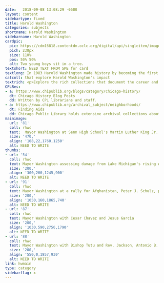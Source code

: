 ```yaml
---
date:   2018-09-08 13:08:29 -0500
layout: content
sidebartype: fixed
title: Harold Washington
categories: subjects
shortname: Harold Washington
sidebarname: Harold Washington
cardpic:
  pic: https://cdm16818.contentdm.oclc.org/digital/api/singleitem/image/cfc/138/default.jpg
  pich: 230px
  size: 110%
  pos: 50% 50%
  alt: Two young boys sit in a tree.
textshort: NEED TEXT FROM SPE for card
textlong: In 1983 Harold Washington made history by becoming the first African American mayor of the City of Chicago having served as an Illinois legislator and as a US Congressman.
catcoll: that explore Harold Washington's impact
textrich: <p>Explore the rich collections that document the career and achievements of Mayor Harold Washington, and some of the individuals who worked with him, from his time as an Illinois State Representative in the 1960s to his sudden death on 25 November 1987, shortly after winning his second term. Topics in the collection include the <a href="https://cdm16818.contentdm.oclc.org/digital/collection/HWashington/search/searchterm/state%20of%20the%20city/field/all/mode/exact/conn/and/order/nosort/ad/asc">State of City addresses</a>, <a href="https://cdm16818.contentdm.oclc.org/digital/search/collection/rhwc!HWashington/searchterm/martin%20birthday/field/all/mode/all/conn/or/order/nosort/ad/asc">Martin Luther King, Jr. birthday celebrations</a>, <a href="https://cdm16818.contentdm.oclc.org/digital/search/collection/rhwc!HWashington/searchterm/neighborhood%20forum/field/all/mode/exact/conn/and/order/nosort/ad/asc">neighborhood forums</a> and <a href="https://cdm16818.contentdm.oclc.org/digital/collection/HWashington/search/searchterm/affirmative%20action">affirmative action</a>. The collections consist of manuscripts, documents, photographs, videotapes, artifacts and books from Washington’s personal library. </p>
CPLRes:
- a: https://www.chipublib.org/blogs/category/chicago-history/
  dt: Chicago History Blog Posts
  dd: Written by CPL librarians and staff.
- a: https://www.chipublib.org/archival_subject/neighborhoods/
  dt: Finding Aids
  dd: Chicago Public Library holds extensive archival collections about Harold Washington, including his mayoral, congressional and state legislative years. Sample finding aids below.
mainimage:
  url: '81'
  coll: rhwc
  text:  Mayor Washington at Senn High School's Martin Luther King Jr.'s birthday celebration, Antonio B. Dickey, photographer
  size: '470,'
  align: '108,22,1760,1250'
  alt: NEED TO WRITE
thumbs:
- url: '54'
  coll: rhwc
  text: Mayor Washington assessing damage from Lake Michigan's rising waters, Antonio B. Dickey, photographer
  size: '200,'
  align: '300,200,1245,900'
  alt: NEED TO WRITE
- url: '91'
  coll: rhwc
  text: Mayor Washington at a rally for Afghanistan, Peter J. Schulz, photographer
  size: '200,'
  align: '1050,160,1865,740'
  alt: NEED TO WRITE
- url: '87'
  coll: rhwc
  text: Mayor Washington with Cesar Chavez and Jesus Garcia
  size: '200,'
  align: '1030,590,2750,1790'
  alt: NEED TO WRITE
- url: '88'
  coll: rhwc
  text: Mayor Washington with Bishop Tutu and Rev. Jackson, Antonio B. Dickey, photographer
  size: '200,'
  align: '550,0,1857,930'
  alt: NEED TO WRITE
link: hwmain
type: category
sidebarflag: x
---
```

